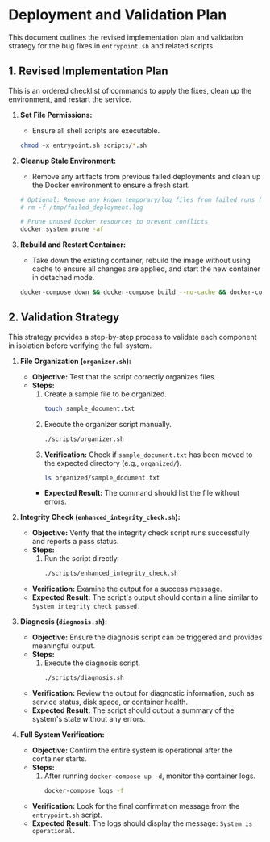 # Deployment and Validation Plan

This document outlines the revised implementation plan and validation strategy for the bug fixes in `entrypoint.sh` and related scripts.

## 1. Revised Implementation Plan

This is an ordered checklist of commands to apply the fixes, clean up the environment, and restart the service.

1.  **Set File Permissions:**
    *   Ensure all shell scripts are executable.
    ```bash
    chmod +x entrypoint.sh scripts/*.sh
    ```

2.  **Cleanup Stale Environment:**
    *   Remove any artifacts from previous failed deployments and clean up the Docker environment to ensure a fresh start.
    ```bash
    # Optional: Remove any known temporary/log files from failed runs (example)
    # rm -f /tmp/failed_deployment.log

    # Prune unused Docker resources to prevent conflicts
    docker system prune -af
    ```

3.  **Rebuild and Restart Container:**
    *   Take down the existing container, rebuild the image without using cache to ensure all changes are applied, and start the new container in detached mode.
    ```bash
    docker-compose down && docker-compose build --no-cache && docker-compose up -d
    ```

## 2. Validation Strategy

This strategy provides a step-by-step process to validate each component in isolation before verifying the full system.

1.  **File Organization (`organizer.sh`):**
    *   **Objective:** Test that the script correctly organizes files.
    *   **Steps:**
        1.  Create a sample file to be organized.
            ```bash
            touch sample_document.txt
            ```
        2.  Execute the organizer script manually.
            ```bash
            ./scripts/organizer.sh
            ```
        3.  **Verification:** Check if `sample_document.txt` has been moved to the expected directory (e.g., `organized/`).
            ```bash
            ls organized/sample_document.txt
            ```
        *   **Expected Result:** The command should list the file without errors.

2.  **Integrity Check (`enhanced_integrity_check.sh`):**
    *   **Objective:** Verify that the integrity check script runs successfully and reports a pass status.
    *   **Steps:**
        1.  Run the script directly.
            ```bash
            ./scripts/enhanced_integrity_check.sh
            ```
    *   **Verification:** Examine the output for a success message.
    *   **Expected Result:** The script's output should contain a line similar to `System integrity check passed.`

3.  **Diagnosis (`diagnosis.sh`):**
    *   **Objective:** Ensure the diagnosis script can be triggered and provides meaningful output.
    *   **Steps:**
        1.  Execute the diagnosis script.
            ```bash
            ./scripts/diagnosis.sh
            ```
    *   **Verification:** Review the output for diagnostic information, such as service status, disk space, or container health.
    *   **Expected Result:** The script should output a summary of the system's state without any errors.

4.  **Full System Verification:**
    *   **Objective:** Confirm the entire system is operational after the container starts.
    *   **Steps:**
        1.  After running `docker-compose up -d`, monitor the container logs.
            ```bash
            docker-compose logs -f
            ```
    *   **Verification:** Look for the final confirmation message from the `entrypoint.sh` script.
    *   **Expected Result:** The logs should display the message: `System is operational.`
